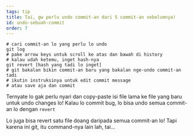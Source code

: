 ```yaml
---
tags: tip
title: Tai, gw perlu undo commit-an dari 5 commit-an sebelumnya!
id: undo-sebuah-commit
order: 7
---
```


```git
# cari commit-an lo yang perlu lo undo
git log
# pake arrow keys untuk scroll ke atas dan bawah di history
# kalau udah ketemu, inget hash-nya
git revert [hash yang tadi lo inget]
# git bakalan bikin commit-an baru yang bakalan nge-undo commit-an tadi
# ikutin instruksinya untuk edit commit message 
# atau save aja dan commit
```

Ternyate lo gak perlu nyari dan copy-paste isi file lama ke file yang baru untuk undo changes lo! Kalau lo commit bug, lo bisa undo semua commit-an lo dengan `revert`

Lo juga bisa revert satu file doang daripada semua commit-an lo! Tapi karena ini git, itu command-nya lain lah, tai...